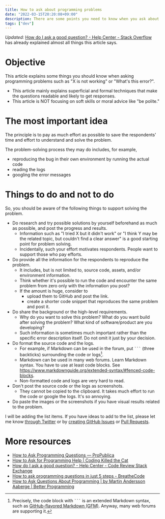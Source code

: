 ```yaml
---
title: How to ask about programming problems
date: "2022-03-15T20:20:08+09:00"
description: There are some points you need to know when you ask about programming problems on forums.
tags: ["dev"]
---
```


*Updated:* [How do I ask a good question? - Help Center - Stack Overflow](https://stackoverflow.com/help/how-to-ask) has already explained almost all things this article says.

# Objective
This article explains some things you should know when asking programming problems such as "X is not working" or "What's this error?".
* This article mainly explains superficial and formal techniques that make the questions readable and likely to get responses.
* This article is NOT focusing on soft skills or moral advice like "be polite."

# The most important idea
The principle is to pay as much effort as possible to save the respondents' time and effort to understand and solve the problem.

The problem-solving process they may do includes, for example,
* reproducing the bug in their own environment by running the actual code
* reading the logs
* googling the error messages

# Things to do and not to do
So, you should be aware of the following things to support solving the problem.

* Do research and try possible solutions by yourself beforehand as much as possible, and post the progress and results.
  * Information such as "I tried X but it didn't work" or "I think Y may be the related topic, but couldn't find a clear answer" is a good starting point for problem solving.
  * Incidentally, such your effort motivates respondents. People want to support those who pay efforts.
* Do provide all the information for the respondents to reproduce the problem.
  * It includes, but is not limited to, source code, assets, and/or environment information.
  * Think whether it's possible to run the code and encounter the same problem from zero only with the information you post?
  * If the amount is huge, consider to
    * upload them to GitHub and post the link.
    * create a shorter code snippet that reproduces the same problem and post it.
* Do share the background or the high-level requirements.
  * Why do you want to solve this problem? What do you want build after solving the problem? What kind of software/product are you developing?
  * Such information is sometimes much important rather than the specific error description itself. Do not omit it just by your decision.
* Do format the source code and the logs.
  * For example, if Markdown can be used in the forum, put ` ``` ` (three backticks) surrounding the code or logs[^1].
  * Markdown can be used in many web forums. Learn Markdown syntax. You have to use at least code blocks. See https://www.markdownguide.org/extended-syntax/#fenced-code-blocks.
  * Non-formatted code and logs are very hard to read.
* Don't post the source code or the logs as screenshots.
  * They cannot be copied to the clipboard. It takes much effort to run the code or google the logs. It's so annoying.
* Do paste the images or the screenshots if you have visual results related to the problem.

I will be adding the list items. If you have ideas to add to the list, please let me know [through Twitter](https://twitter.com/whitphx) or by [creating GitHub Issues](https://github.com/whitphx/whitphx.info/issues) or [Pull Requests](https://github.com/whitphx/whitphx.info/pulls).

# More resources
* [How to Ask Programming Questions — ProPublica](https://www.propublica.org/nerds/how-to-ask-programming-questions)
* [How to Ask for Programming Help | Coding Killed the Cat](https://codingkilledthecat.wordpress.com/2012/06/26/how-to-ask-for-programming-help/)
* [How do I ask a good question? - Help Center - Code Review Stack Exchange](https://codereview.stackexchange.com/help/how-to-ask)
* [How to ask programming questions in just 5 steps - BreatheCode](https://content.breatheco.de/how-to/ask)
* [How to Ask Questions About Programming | by Martin Andersson Aaberge | Better Programming](https://betterprogramming.pub/how-to-ask-questions-about-programming-dcd948fcd2bd)

[^1]: Precisely, the code block with ` ``` ` is an extended Markdown syntax, such as [GitHub-flavored Markdown (GFM)](https://github.github.com/gfm/). Anyway, many web forums are supporting it.
